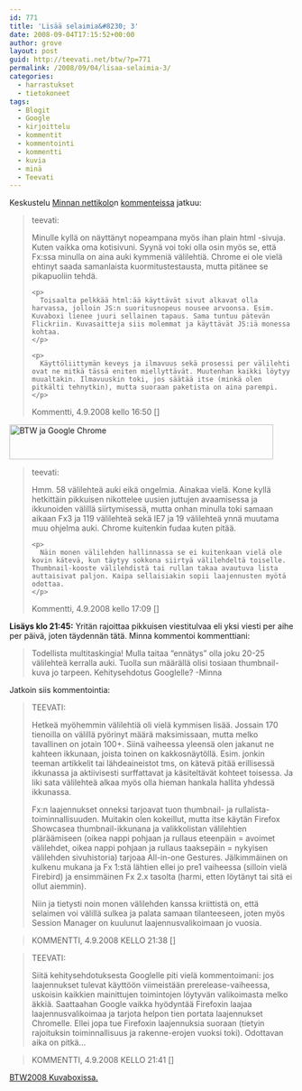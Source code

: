 ```yaml
---
id: 771
title: 'Lisää selaimia&#8230; 3'
date: 2008-09-04T17:15:52+00:00
author: grove
layout: post
guid: http://teevati.net/btw/?p=771
permalink: /2008/09/04/lisaa-selaimia-3/
categories:
  - harrastukset
  - tietokoneet
tags:
  - Blogit
  - Google
  - kirjoittelu
  - kommentit
  - kommentointi
  - kommentti
  - kuvia
  - minä
  - Teevati
---
```

Keskustelu [Minnan nettikolo](http://www.thatsabsurd.net/blogi/ "Minnan nettikolo.")n [kommenteissa](http://www.thatsabsurd.net/2008/09/googlen-kayttoehdot/ "Minnan nettikolo Googlen käyttöehdot") jatkuu:

> <div id="comment-340">
>   <div class="commentby">
>     teevati:
>   </div>
>   
>   <div class="commentcontent">
>     <p>
>       Minulle kyllä on näyttänyt nopeampana myös ihan plain html -sivuja. Kuten vaikka oma kotisivuni. Syynä voi toki olla osin myös se, että Fx:ssa minulla on aina auki kymmeniä välilehtiä. Chrome ei ole vielä ehtinyt saada samanlaista kuormitustestausta, mutta pitänee se pikapuoliin tehdä.
>     </p>
>     
>     <p>
>       Toisaalta pelkkää html:ää käyttävät sivut alkavat olla harvassa, jolloin JS:n suoritusnopeus nousee arvoonsa. Esim. Kuvaboxi lienee juuri sellainen tapaus. Sama tuntuu pätevän Flickriin. Kuvasaitteja siis molemmat ja käyttävät JS:iä monessa kohtaa.
>     </p>
>     
>     <p>
>       Käyttöliittymän keveys ja ilmavuus sekä prosessi per välilehti ovat ne mitkä tässä eniten miellyttävät. Muutenhan kaikki löytyy muualtakin. Ilmavuuskin toki, jos säätää itse (minkä olen pitkälti tehnytkin), mutta suoraan paketista on aina parempi.
>     </p>
>   </div>
>   
>   <div class="commentmeta">
>     Kommentti, 4.9.2008 kello 16:50 []
>   </div>
> </div>

[<img class="aligncenter" title="BTW ja Google Chrome" src="http://www.kuvaboxi.fi/mediaobjects/pub/2008/09/04/8143010478542975863web_0.jpg" alt="BTW ja Google Chrome" width="468" height="62" />](http://www.kuvaboxi.fi/mediaobjects/orig/pub/2008/09/03/8143010478542974693orig.jpg "BTW ja Google Chrome")

> <!-- comment -->
> 
> <div id="comment-341">
>   <div class="commentby">
>     teevati:
>   </div>
>   
>   <div class="commentcontent">
>     <p>
>       Hmm. 58 välilehteä auki eikä ongelmia. Ainakaa vielä. Kone kyllä hetkittäin pikkuisen nikottelee uusien juttujen avaamisessa ja ikkunoiden välillä siirtymisessä, mutta onhan minulla toki samaan aikaan Fx3 ja 119 välilehteä sekä IE7 ja 19 välilehteä ynnä muutama muu ohjelma auki. Chrome kuitenkin fudaa kuten pitää.
>     </p>
>     
>     <p>
>       Näin monen välilehden hallinnassa se ei kuitenkaan vielä ole kovin kätevä, kun täytyy sokkona siirtyä välilehdeltä toiselle. Thumbnail-kooste välilehdistä tai rullan takaa avautuva lista auttaisivat paljon. Kaipa sellaisiakin sopii laajennusten myötä odottaa.
>     </p>
>   </div>
>   
>   <div class="commentmeta">
>     Kommentti, 4.9.2008 kello 17:09 []
>   </div>
> </div>

**Lisäys klo 21:45:** Yritän rajoittaa pikkuisen viestitulvaa eli yksi viesti per aihe per päivä, joten täydennän tätä. Minna kommentoi kommenttiani:

> Todellista multitaskingia! Mulla taitaa “ennätys” olla joku 20-25 välilehteä kerralla auki. Tuolla sun määrällä olisi tosiaan thumbnail-kuva jo tarpeen. Kehitysehdotus Googlelle? -Minna

Jatkoin siis kommentointia:

> TEEVATI:
> 
> Hetkeä myöhemmin välilehtiä oli vielä kymmisen lisää. Jossain 170 tienoilla on välillä pyörinyt määrä maksimissaan, mutta melko tavallinen on jotain 100+. Siinä vaiheessa yleensä olen jakanut ne kahteen ikkunaan, joista toinen on kakkosnäytöllä. Esim. jonkin teeman artikkelit tai lähdeaineistot tms, on kätevä pitää erillisessä ikkunassa ja aktiivisesti surffattavat ja käsiteltävät kohteet toisessa. Ja liki sata välilehteä alkaa myös olla hieman hankala hallita yhdessä ikkunassa.
> 
> Fx:n laajennukset onneksi tarjoavat tuon thumbnail- ja rullalista-toiminnallisuuden. Muitakin olen kokeillut, mutta itse käytän Firefox Showcasea thumbnail-ikkunana ja valikkolistan välilehtien pläräämiseen (oikea nappi pohjaan ja rullaus eteenpäin = avoimet välilehdet, oikea nappi pohjaan ja rullaus taaksepäin = nykyisen välilehden sivuhistoria) tarjoaa All-in-one Gestures. Jälkimmäinen on kulkenu mukana ja Fx 1:stä lähtien ellei jo pre1 vaiheessa (silloin vielä Firebird) ja ensimmäinen Fx 2.x tasolta (harmi, etten löytänyt tai sitä ei ollut aiemmin).
> 
> Niin ja tietysti noin monen välilehden kanssa kriittistä on, että selaimen voi välillä sulkea ja palata samaan tilanteeseen, joten myös Session Manager on kuulunut laajennusvalikoimaan jo vuosia.
  
> KOMMENTTI, 4.9.2008 KELLO 21:38 []

> TEEVATI:
> 
> Siitä kehitysehdotuksesta Googlelle piti vielä kommentoimani: jos laajennukset tulevat käyttöön viimeistään prerelease-vaiheessa, uskoisin kaikkien mainittujen toimintojen löytyvän valikoimasta melko äkkiä. Saattaahan Google vaikka hyödyntää Firefoxin laajaa laajennusvalikoimaa ja tarjota helpon tien portata laajennukset Chromelle. Ellei jopa tue Firefoxin laajennuksia suoraan (tietyin rajoituksin toiminnallisuus ja rakenne-erojen vuoksi toki). Odottavan aika on pitkä…
  
> KOMMENTTI, 4.9.2008 KELLO 21:41 []

[BTW2008 Kuvaboxissa.](http://www.kuvaboxi.fi/julkinen/29pom+taavetti-btw2008.html "Kuvaboxi - BTW2008 (Taavetti)")